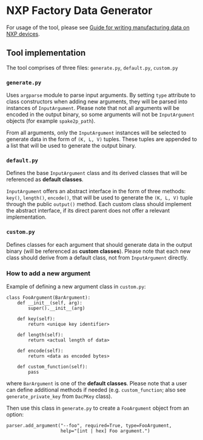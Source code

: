 # NXP Factory Data Generator

For usage of the tool, please see
[Guide for writing manufacturing data on NXP devices](../../../../examples/platform/nxp/doc/manufacturing_flow.md).

## Tool implementation

The tool comprises of three files: `generate.py`, `default.py`, `custom.py`

### `generate.py`

Uses `argparse` module to parse input arguments. By setting `type` attribute to
class constructors when adding new arguments, they will be parsed into instances
of `InputArgument`. Please note that not all arguments will be encoded in the
output binary, so some arguments will not be `InputArgument` objects (for
example `spake2p_path`).

From all arguments, only the `InputArgument` instances will be selected to
generate data in the form of `(K, L, V)` tuples. These tuples are appended to a
list that will be used to generate the output binary.

### `default.py`

Defines the base `InputArgument` class and its derived classes that will be
referenced as **default classes**.

`InputArgument` offers an abstract interface in the form of three methods:
`key()`, `length()`, `encode()`, that will be used to generate the `(K, L, V)`
tuple through the public `output()` method. Each custom class should implement
the abstract interface, if its direct parent does not offer a relevant
implementation.

### `custom.py`

Defines classes for each argument that should generate data in the output binary
(will be referenced as **custom classes**). Please note that each new class
should derive from a default class, not from `InputArgument` directly.

### How to add a new argument

Example of defining a new argument class in `custom.py`:

```
class FooArgument(BarArgument):
    def __init__(self, arg):
        super().__init__(arg)

    def key(self):
        return <unique key identifier>

    def length(self):
        return <actual length of data>

    def encode(self):
        return <data as encoded bytes>

    def custom_function(self):
        pass
```

where `BarArgument` is one of the **default classes**. Please note that a user
can define additional methods if needed (e.g. `custom_function`; also see
`generate_private_key` from `DacPKey` class).

Then use this class in `generate.py` to create a `FooArgument` object from an
option:

```
parser.add_argument("--foo", required=True, type=FooArgument,
                    help="[int | hex] Foo argument.")
```
